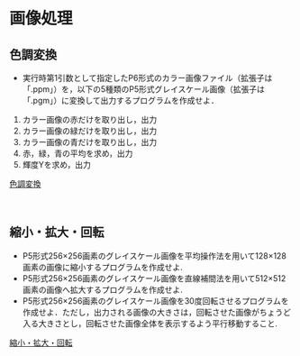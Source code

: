 # 画像処理

## 色調変換

- 実行時第1引数として指定したP6形式のカラー画像ファイル（拡張子は「.ppm」）を，以下の5種類のP5形式グレイスケール画像（拡張子は「.pgm」）に変換して出力するプログラムを作成せよ． <br>

1. カラー画像の赤だけを取り出し，出力
2. カラー画像の緑だけを取り出し，出力
3. カラー画像の青だけを取り出し，出力
4. 赤，緑，青の平均を求め，出力
5. 輝度Yを求め，出力

[色調変換](https://github.com/Deteikepeperon/ImageProcessing/tree/master/hw01)

<br>

## 縮小・拡大・回転

- P5形式256×256画素のグレイスケール画像を平均操作法を用いて128×128画素の画像に縮小するプログラムを作成せよ.
- P5形式256×256画素のグレイスケール画像を直線補間法を用いて512×512画素の画像へ拡大するプログラムを作成せよ.
- P5形式256×256画素のグレイスケール画像を30度回転させるプログラムを作成せよ．ただし，出力される画像の大きさは，回転させた画像がちょうど入る大きさとし，回転させた画像全体を表示するよう平行移動すること.

[縮小・拡大・回転](https://github.com/Deteikepeperon/ImageProcessing/tree/master/hw02)
